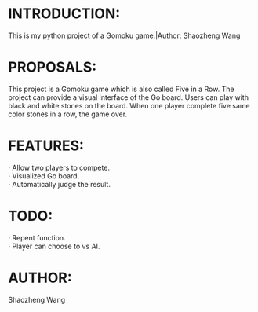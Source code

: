 # INTRODUCTION:
 This is my python project of a Gomoku game.|Author: Shaozheng Wang
# PROPOSALS:
 This project is a Gomoku game which is also called  Five in a Row. The project can provide a visual interface of the Go board. Users can play with black and white stones on the board. When one player complete five same color stones in a row, the game over.
# FEATURES:
· Allow two players to compete.     
· Visualized Go board.     
· Automatically judge the result.     
# TODO:
· Repent function.     
· Player can choose to vs AI.     
# AUTHOR:
Shaozheng Wang
